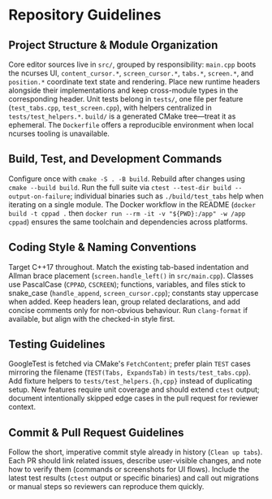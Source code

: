 # Repository Guidelines

## Project Structure & Module Organization
Core editor sources live in `src/`, grouped by responsibility: `main.cpp` boots the ncurses UI, `content_cursor.*`, `screen_cursor.*`, `tabs.*`, `screen.*`, and `position.*` coordinate text state and rendering. Place new runtime headers alongside their implementations and keep cross-module types in the corresponding header. Unit tests belong in `tests/`, one file per feature (`test_tabs.cpp`, `test_screen.cpp`), with helpers centralized in `tests/test_helpers.*`. `build/` is a generated CMake tree—treat it as ephemeral. The `Dockerfile` offers a reproducible environment when local ncurses tooling is unavailable.

## Build, Test, and Development Commands
Configure once with `cmake -S . -B build`. Rebuild after changes using `cmake --build build`. Run the full suite via `ctest --test-dir build --output-on-failure`; individual binaries such as `./build/test_tabs` help when iterating on a single module. The Docker workflow in the README (`docker build -t cppad .` then `docker run --rm -it -v "${PWD}:/app" -w /app cppad`) ensures the same toolchain and dependencies across platforms.

## Coding Style & Naming Conventions
Target C++17 throughout. Match the existing tab-based indentation and Allman brace placement (`screen.handle_left()` in `src/main.cpp`). Classes use PascalCase (`CPPAD`, `CSCREEN`); functions, variables, and files stick to snake_case (`handle_append`, `screen_cursor.cpp`); constants stay uppercase when added. Keep headers lean, group related declarations, and add concise comments only for non-obvious behaviour. Run `clang-format` if available, but align with the checked-in style first.

## Testing Guidelines
GoogleTest is fetched via CMake's `FetchContent`; prefer plain `TEST` cases mirroring the filename (`TEST(Tabs, ExpandsTab)` in `tests/test_tabs.cpp`). Add fixture helpers to `tests/test_helpers.{h,cpp}` instead of duplicating setup. New features require unit coverage and should extend `ctest` output; document intentionally skipped edge cases in the pull request for reviewer context.

## Commit & Pull Request Guidelines
Follow the short, imperative commit style already in history (`Clean up tabs`). Each PR should link related issues, describe user-visible changes, and note how to verify them (commands or screenshots for UI flows). Include the latest test results (`ctest` output or specific binaries) and call out migrations or manual steps so reviewers can reproduce them quickly.
